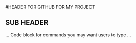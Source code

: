 #HEADER FOR GITHUB FOR MY PROJECT

## SUB HEADER

...
Code block for commands you may want users to type
...

